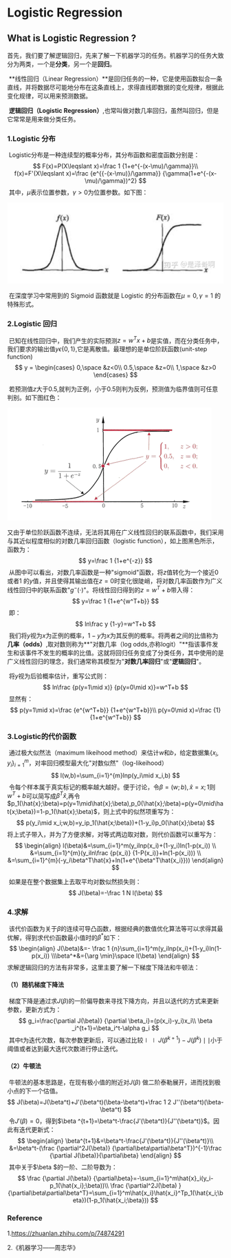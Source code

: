 # Logistic Regression

## What is Logistic Regression ?

​	    首先，我们要了解逻辑回归，先来了解一下机器学习的任务。机器学习的任务大致分为两类，一个是**分类**，另一个是**回归**。

​	    **线性回归（Linear Regression）**是回归任务的一种，它是使用函数拟合一条直线，并将数据尽可能地分布在这条直线上，求得直线即数据的变化规律，根据此变化规律，可以用来预测数据。

​		**逻辑回归（Logistic Regression）**,也常叫做对数几率回归，虽然叫回归，但是它常常是用来做分类任务。

### 1.Logistic 分布

​		Logistic分布是一种连续型的概率分布，其分布函数和密度函数分别是：
$$
F(x)=P(X\leqslant x)=\frac 1 {1+e^{-(x-\mu)/\gamma}}\\
f(x)=F'(X\leqslant x)=\frac {e^{{-(x-\mu)}/\gamma}} {\gamma(1+e^{-(x-\mu)/\gamma})^2}
$$
​		其中，$\mu$表示位置参数，$\gamma>0$为位置参数。如下图：

![image-20211013203446062](Logistic_regression.images/image-20211013203446062.png)

​		在深度学习中常用到的 Sigmoid 函数就是 Logistic 的分布函数在$\mu=0,\gamma=1$ 的特殊形式。

### 2.Logistic 回归

​		已知在线性回归中，我们产生的实际预测$z=w^Tx+b$是实值，而在分类任务中，我们要求的输出值$y\epsilon\{0,1 \}$,它是离散值。最理想的是单位阶跃函数(unit-step function)
$$
y = \begin{cases}
0,\space &z<0\\
0.5,\space &z=0\\
1,\space &z>0
\end{cases}
$$


​		若预测值$z$大于0.5,就判为正例，小于0.5则判为反例，预测值为临界值则可任意判别。如下图红色：

![image-20211013205541507](Logistic_regression.images/image-20211013205541507.png)

​		又由于单位阶跃函数不连续，无法将其用在广义线性回归的联系函数中，我们采用与其近似程度相似的对数几率回归函数（logistic function），如上图黑色所示，函数为：
$$
y=\frac 1 {1+e^{-z}}
$$
​		从图中可以看出，对数几率函数是一种"sigmoid"函数，将$z$值转化为一个接近0或者1 的$y$值，并且使得其输出值在$z=0$时变化很陡峭，将对数几率函数作为广义线性回归中的联系函数"$g^-(\cdot)$"。将线性回归得到的$z=w^T+b$带入得：
$$
y=\frac 1 {1+e^{w^T+b}}
$$
​		即：
$$
ln\frac y {1-y}=w^T+b
$$
​		我们将$y$视为$x$为正例的概率，$1-y$为$x$为其反例的概率。将两者之间的比值称为**几率（odds）**,取对数则称为**"对数几率（log odds,亦称logit）"**指该事件发生和该事件不发生的概率的比值。这就将回归任务变成了分类任务，其中使用的是广义线性回归的理念，我们通常称其模型为"**对数几率回归**"或"**逻辑回归**"。

​		将$y$视为后验概率估计，重写公式则：
$$
ln\frac {p(y=1\mid x)} {p(y=0\mid x)}=w^T+b
$$
​		显然有：
$$
p(y=1\mid x)=\frac {e^{w^T+b}} {1+e^{w^T+b}}\\
p(y=0\mid x)=\frac {1} {1+e^{w^T+b}}
$$

### 3.Logistic的代价函数		

​		通过极大似然法（maximum likeihood method）来估计$w$和$b$，给定数据集$\{x_i,y_i\}_{i=1}^m$，对率回归模型最大化"对数似然"（log-likeihood）
$$
l(w,b)=\sum_{i=1}^{m}lnp(y_i\mid x_i,b)
$$
​		令每个样本属于真实标记的概率越大越好。便于讨论，令$\beta=(w;b),\hat{x}=x;1$则$w^T+b$可以简写成$\beta^T\hat{x}$,再令$p_1(\hat{x};\beta)=p(y=1\mid\hat{x};\beta),p_0(\hat{x};\beta)=p(y=0\mid\hat{x;\beta})=1-p_1(\hat{x};\beta)$，则上式中的似然项重写为：
$$
p(y_i\mid x_i;w,b)=y_ip_1(\hat{x;\beta})+(1-y_i)p_0(\hat{x};\beta)
$$
​		将上式子带入，并为了方便求解，对等式两边取对数，则代价函数可以重写为：
$$
\begin{align}
l(\beta)&=\sum_{i=1}^m(y_ilnp(x_i)+(1-y_i)ln(1-p(x_i)) \\
&=\sum_{i=1}^{m}(y_iln\frac {p(x_i)} {1-P(x_i)}+ln(1-p(x_i)))  \\
&=\sum_{i=1}^{m}(-y_i\beta^T\hat{x}+ln(1+e^{\beta^T\hat{x_i}}))
\end{align}
$$

​		如果是在整个数据集上去取平均对数似然损失则：
$$
J(\beta)=-\frac 1 N l(\beta)
$$

### 4.求解

​		该代价函数为关于$\beta$的连续可导凸函数，根据经典的数值优化算法等可以求得其最优解，得到求代价函数最小值时的$\beta ^*$如下：
$$
\begin{align}
J(\beta)&=- \frac 1 {n}\sum_{i=1}^m(y_ilnp(x_i)+(1-y_i)ln(1-p(x_i))
\\\beta^*&={\arg \min}\space l(\beta)
\end{align}
$$
​		求解逻辑回归的方法有非常多，这里主要了解一下梯度下降法和牛顿法：

#### （1）随机梯度下降法

​		梯度下降是通过求$J(\beta)$的一阶偏导数来寻找下降方向，并且以迭代的方式来更新参数，更新方式为：
$$
g_i=\frac{\partial J(\beta)} {\partial \beta_i}=(p(x_i)-y_i)x_i\\
\beta _i^{t+1}=\beta_i^t-\alpha g_i
$$
​		其中t为迭代次数，每次参数更新后，可以通过比较$\mid\mid J(\beta^{k+1})-J(\beta^k)\mid\mid$小于阈值或者达到最大迭代次数进行停止迭代。

#### （2）牛顿法

​		牛顿法的基本思路是，在现有极小值的附近对$J(\beta)$ 做二阶泰勒展开，进而找到极小点的下一个估值。
$$
J(\beta)=J(\beta^t)+J'(\beta^t)(\beta-\beta^t)+\frac 1 2 J''(\beta^t)(\beta-\beta^t)
$$
​		令$J'(\beta )=0$，得到$\beta ^{t+1}=\beta^t-\frac{J'(\beta^t)}{J''(\beta^t)}$。因此有迭代更新式：
$$
\begin{align}
\beta^{t+1}&=\beta^t-\frac{J'(\beta^t)}{J''(\beta^t)}\\
&=\beta^t-(\frac {\partial^2J(\beta)} {\partial\beta\partial\beta^T})^{-1}\frac {\partial J(\beta)}{\partial\beta}
\end{align}
$$
​		其中关于$\beta $的一阶、二阶导数为：
$$
\frac {\partial J(\beta)} {\partial\beta}=-\sum_{i=1}^m\hat{x}_i(y_i-p_1(\hat{x_i};\beta))\\
\frac {\partial^2J(\beta) } {\partial\beta\partial\beta^T}=\sum_{i=1}^m\hat{x_i}\hat{x_i}^Tp_1(\hat{x_i;\beta})(1-p_1(\hat{x_i;\beta}))
$$

### Reference

1.https://zhuanlan.zhihu.com/p/74874291

2.《机器学习——周志华》

